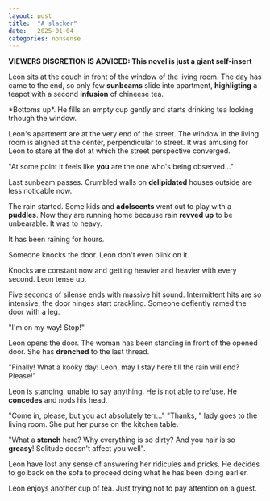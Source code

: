 ```yaml
---
layout: post
title:  "A slacker"
date:   2025-01-04
categories: nonsense
---
```


**VIEWERS DISCRETION IS ADVICED: This novel is just a giant self-insert**


Leon sits at the couch in front of the window of the living room. The day has came to the end, so only few **sunbeams** slide into apartment, **highligting** a teapot with a second **infusion** of chineese tea.

\*Bottoms up\*. He fills an empty cup gently and starts drinking tea looking trhough the window. 

Leon's apartment are at the very end of the street. The window in the living room is aligned at the center, perpendicular to street. It was amusing for Leon to stare at the dot at which the street perspective converged. 

"At some point it feels like **you** are the one who's being observed..."

Last sunbeam passes. Crumbled walls on **delipidated** houses outside are less noticable now. 

The rain started. Some kids and **adolscents** went out to play with a **puddles**. Now they are running home because rain **revved up** to be unbearable. It was to heavy.

It has been raining for hours. 

Someone knocks the door. Leon don't even blink on it.

Knocks are constant now and getting heavier and heavier with every second. Leon tense up.

Five seconds of silense ends with massive hit sound. Intermittent hits are so intensive, the door hinges start crackling. Someone defiently ramed the door with a leg.

"I'm on my way! Stop!"

Leon opens the door. The woman has been standing in front of the opened door. She has **drenched** to the last thread.

"Finally! What a kooky day! Leon, may I stay here till the rain will end? Please!"

Leon is standing, unable to say anything. He is not able to refuse. He **concedes** and nods his head.

"Come in, please, but you act absolutely terr..."
"Thanks, " lady goes to the living room. She put her purse on the kitchen table.

"What a **stench** here? Why everything is so dirty? And you hair is so **greasy**! Solitude doesn't affect you well".

Leon have lost any sense of answering her ridicules and pricks. He decides to go back on the sofa to proceed doing what he has been doing earlier. 

Leon enjoys another cup of tea. Just trying not to pay attention on a guest. 

